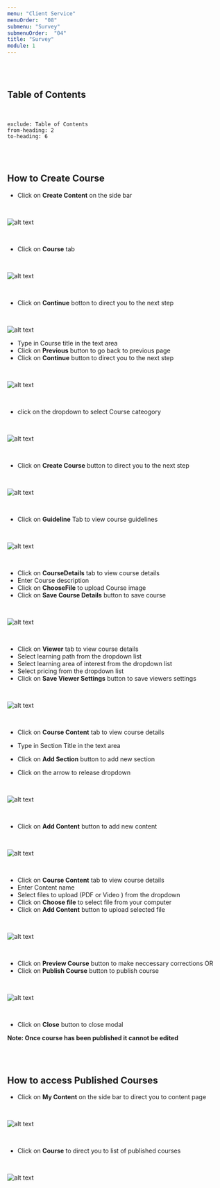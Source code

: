 ```yaml
---
menu: "Client Service"
menuOrder:  "08"
submenu: "Survey"
submenuOrder:  "04"
title: "Survey"
module: 1
---
```


<br />
<br />

## Table of Contents

<br />

```toc
exclude: Table of Contents
from-heading: 2
to-heading: 6
```

<br />
<br />



## How to Create Course

* Click on **Create Content** on the side bar

<br />

  ![alt text](/images/ContentCreatorCreateCourse.png "Title")

<br>


* Click on **Course** tab

<br />

  ![alt text](/images/ContentCourse.png "Title")

<br>

* Click on **Continue** botton to direct you to the next step

<br>

![alt text](/images/ContentCreatorCourse.png "Title") 

* Type in Course title in the text area
* Click on **Previous** button to go back to previous page
* Click on **Continue** button to direct you to the next step

<br>

![alt text](/images/ChooseCategory.png "Title")

<br />

* click on the dropdown to select Course cateogory

<br>

![alt text](/images/CourseCategory.png "Title")

<br />

* Click on **Create Course** button to direct you to the next step

<br>

![alt text](/images/ContentCreatorGuidelines.png "Title")

<br />

* Click on **Guideline** Tab to view course guidelines

<br>

![alt text](/images/CpCourseDetails.png "Title")

<br />

* Click on **CourseDetails** tab to view course details
* Enter Course description
* Click on **ChooseFile** to upload Course image
* Click on **Save Course Details** button to save course

<br>

![alt text](/images/CPCourseSettings.png "Title")

<br />

* Click on **Viewer** tab to view course details
* Select learning path from the dropdown list
* Select learning area of interest from the dropdown list
* Select pricing from the dropdown list
* Click on **Save Viewer Settings** button to save viewers settings

<br>

![alt text](/images/CpCreateCourse.png "Title")

<br />

* Click on **Course Content** tab to view course details
* Type in Section Title in the text area
* Click on **Add Section** button to add new section
 
* Click on the arrow to release dropdown
<br>

![alt text](/images/CPAddContent.png "Title") 

<br />

* Click on **Add Content** button to add new content


<br>

![alt text](/images/ChemistryVideo.png "Title") 

<br />

* Click on **Course Content** tab to view course details
* Enter Content name
* Select files to upload (PDF or Video ) from the dropdown
* Click on **Choose file** to select file from your computer
* Click on **Add Content** button to upload selected file

<br />

  ![alt text](/images/CpPublishCourse.png "Title")

<br />

* Click on **Preview Course** button to make neccessary corrections OR
* Click on **Publish Course** button to publish course

<br />

  ![alt text](/images/ConfirmPublished.png "Title")

<br />

* Click on **Close** button to close modal

**Note: Once course has been published it cannot be edited**

<br />
<br />

## How to access Published Courses


* Click on **My Content** on the side bar to direct you to content page

<br />

  ![alt text](/images/CPpublishedContent.png "Title")

<br />

* Click on **Course** to direct you to list of published courses

<br />

  ![alt text](/images/CPCourse.png "Title")

<br />





